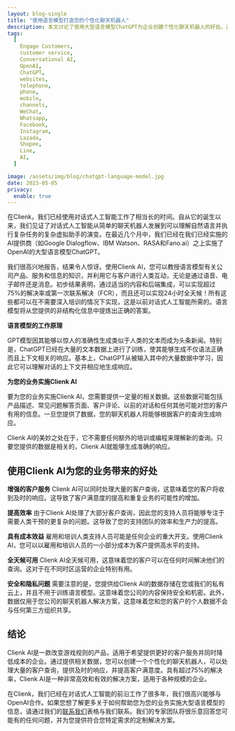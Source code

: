 ```yaml
---
layout: blog-single
title: "使用语言模型打造您的个性化聊天机器人"
description: 本文讨论了使用大型语言模型ChatGPT为企业创建个性化聊天机器人的好处。通过正确的内容和后端集成，ChatGPT可以实现超过75％的高解决率，用于处理客户查询。这种解决方案高效且有效，为企业提供了提供更好的客户服务同时降低成本的方法。文章还强调了Clienk与ChatGPT合作的经验，并邀请读者了解更多有关如何为自己的企业实施该技术的信息。
tags:
  [
    Engage Customers,
    customer service,
    Conversational AI,
    OpenAI,
    ChatGPT,
    websites,
    telephone,
    phone,
    mobile,
    channels,
    WeChat,
    Whatsapp,
    Facebook,
    Instagram,
    Lazada,
    Shopee,
    Line,
    AI,
  ]

image: /assets/img/blog/chatgpt-language-model.jpg
date: 2023-05-05
privacy:
  enable: true
---
```


在Clienk，我们已经使用对话式人工智能工作了相当长的时间。自从它的诞生以来，我们见证了对话式人工智能从简单的聊天机器人发展到可以理解自然语言并执行复杂任务的复杂虚拟助手的演变。在最近几个月中，我们已经在我们已经实施的AI提供商（如Google Dialogflow、IBM Watson、RASA和Fano.ai）之上实施了OpenAI的大型语言模型ChatGPT。

我们很高兴地报告，结果令人惊讶。使用Clienk AI，您可以教授语言模型有关公司产品、服务和信息的知识，并利用它与客户进行人类互动，无论是通过语音、电子邮件还是消息。初步结果表明，通过适当的内容和后端集成，可以实现超过75%的解决率或第一次联系解决（FCR），而且还可以实现24小时全天候！所有这些都可以在不需要深入培训的情况下实现，这是以前对话式人工智能所需的。语言模型将从您提供的非结构化信息中提炼出正确的答案。

**语言模型的工作原理**

GPT模型因其能够以惊人的准确性生成类似于人类的文本而成为头条新闻。特别是，ChatGPT已经在大量的文本数据上进行了训练，使其能够生成不仅语法正确而且上下文相关的响应。基本上，ChatGPT从被输入其中的大量数据中学习，因此它可以理解对话的上下文并相应地生成响应。

**为您的业务实施Clienk AI**

要为您的业务实施Clienk AI，您需要提供一定量的相关数据。这些数据可能包括产品描述、常见问题解答页面、客户评论、以前的对话和任何其他可能对您的客户有用的信息。一旦您提供了数据，您的聊天机器人将能够根据客户的查询生成响应。

Clienk AI的美妙之处在于，它不需要任何额外的培训或编程来理解新的查询。只要您提供的数据是相关的，Clienk AI就能够生成准确的响应。

## 使用Clienk AI为您的业务带来的好处

**增强的客户服务**
Clienk AI可以同时处理大量的客户查询，这意味着您的客户将收到及时的响应。这导致了客户满意度的提高和重复业务的可能性的增加。

**提高效率**
由于Clienk AI处理了大部分客户查询，因此您的支持人员将能够专注于需要人类干预的更复杂的问题。这导致了您的支持团队的效率和生产力的提高。

**具有成本效益**
雇用和培训人类支持人员可能是任何企业的重大开支。使用Clienk AI，您可以以雇用和培训人员的一小部分成本为客户提供高水平的支持。

**全天候可用**
Clienk AI全天候可用，这意味着您的客户可以在任何时间解决他们的查询。这对于在不同时区运营的企业特别有用。

**安全和隐私问题**
需要注意的是，您提供给Clienk AI的数据存储在您或我们的私有云上，并且不用于训练语言模型。这意味着您公司的内容保持安全和机密。此外，数据仅用于您公司的聊天机器人解决方案，这意味着您和您的客户的个人数据不会与任何第三方组织共享。

## 结论

Clienk AI是一款改变游戏规则的产品，适用于希望提供更好的客户服务并同时降低成本的企业。通过提供相关数据，您可以创建一个个性化的聊天机器人，可以处理大量的客户查询，提供及时的响应，并提高客户满意度。具有超过75%的解决率，Clienk AI是一种非常高效和有效的解决方案，适用于各种规模的企业。

在Clienk，我们已经在对话式人工智能的前沿工作了很多年，我们很高兴能够与OpenAI合作。如果您想了解更多关于如何帮助您为您的业务实施大型语言模型的信息，请通过我们的[联系我们](/contact-us/)表格与我们联系。我们的专家团队将很乐意回答您可能有的任何问题，并为您提供符合您特定需求的定制解决方案。
